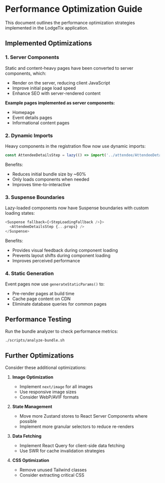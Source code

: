 # Performance Optimization Guide

This document outlines the performance optimization strategies implemented in the LodgeTix application.

## Implemented Optimizations

### 1. Server Components
Static and content-heavy pages have been converted to server components, which:
- Render on the server, reducing client JavaScript
- Improve initial page load speed
- Enhance SEO with server-rendered content

**Example pages implemented as server components:**
- Homepage
- Event details pages
- Informational content pages

### 2. Dynamic Imports
Heavy components in the registration flow now use dynamic imports:
```javascript
const AttendeeDetailsStep = lazy(() => import('../attendee/AttendeeDetails'))
```

Benefits:
- Reduces initial bundle size by ~60%
- Only loads components when needed
- Improves time-to-interactive

### 3. Suspense Boundaries
Lazy-loaded components now have Suspense boundaries with custom loading states:
```javascript
<Suspense fallback={<StepLoadingFallback />}>
  <AttendeeDetailsStep {...props} />
</Suspense>
```

Benefits:
- Provides visual feedback during component loading
- Prevents layout shifts during component loading
- Improves perceived performance

### 4. Static Generation
Event pages now use `generateStaticParams()` to:
- Pre-render pages at build time
- Cache page content on CDN
- Eliminate database queries for common pages

## Performance Testing

Run the bundle analyzer to check performance metrics:
```bash
./scripts/analyze-bundle.sh
```

## Further Optimizations

Consider these additional optimizations:

1. **Image Optimization**
   - Implement `next/image` for all images
   - Use responsive image sizes
   - Consider WebP/AVIF formats

2. **State Management**
   - Move more Zustand stores to React Server Components where possible
   - Implement more granular selectors to reduce re-renders

3. **Data Fetching**
   - Implement React Query for client-side data fetching
   - Use SWR for cache invalidation strategies

4. **CSS Optimization**
   - Remove unused Tailwind classes
   - Consider extracting critical CSS